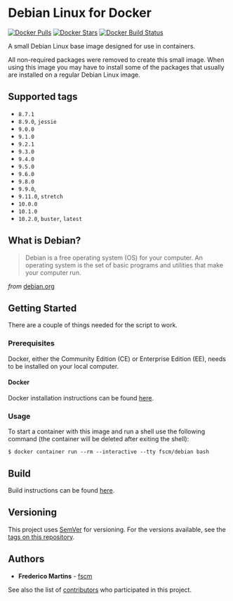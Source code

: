 # Debian Linux for Docker

[![Docker Pulls](https://img.shields.io/docker/pulls/fscm/debian.svg?color=black&logo=docker&logoColor=white&style=flat-square)](https://hub.docker.com/r/fscm/debian)
[![Docker Stars](https://img.shields.io/docker/stars/fscm/debian.svg?color=black&logo=docker&logoColor=white&style=flat-square)](https://hub.docker.com/r/fscm/debian)
[![Docker Build Status](https://img.shields.io/docker/cloud/build/fscm/debian.svg?color=black&logo=docker&logoColor=white&style=flat-square)](https://hub.docker.com/r/fscm/debian)

A small Debian Linux base image designed for use in containers.

All non-required packages were removed to create this small image. When using
this image you may have to install some of the packages that usually are
installed on a regular Debian Linux image.

## Supported tags

- `8.7.1`
- `8.9.0`, `jessie`
- `9.0.0`
- `9.1.0`
- `9.2.1`
- `9.3.0`
- `9.4.0`
- `9.5.0`
- `9.6.0`
- `9.8.0`
- `9.9.0`,
- `9.11.0`, `stretch`
- `10.0.0`
- `10.1.0`
- `10.2.0`, `buster`, `latest`

## What is Debian?

> Debian is a free operating system (OS) for your computer. An operating system is the set of basic programs and utilities that make your computer run.

*from* [debian.org](https://www.debian.org)

## Getting Started

There are a couple of things needed for the script to work.

### Prerequisites

Docker, either the Community Edition (CE) or Enterprise Edition (EE), needs to
be installed on your local computer.

#### Docker

Docker installation instructions can be found
[here](https://docs.docker.com/install/).

### Usage

To start a container with this image and run a shell use the following
command (the container will be deleted after exiting the shell):

```
$ docker container run --rm --interactive --tty fscm/debian bash
```

## Build

Build instructions can be found
[here](https://github.com/fscm/docker-debian/blob/master/README.build.md).

## Versioning

This project uses [SemVer](http://semver.org/) for versioning. For the versions
available, see the [tags on this repository](https://github.com/fscm/docker-debian/tags).

## Authors

* **Frederico Martins** - [fscm](https://github.com/fscm)

See also the list of [contributors](https://github.com/fscm/docker-debian/contributors)
who participated in this project.
